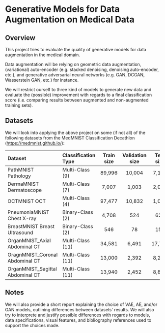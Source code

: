 # Generative Models for Data Augmentation on Medical Data

## Overview

This project tries to evaluate the quality of generative models for data augmentation in the medical domain. 

Data augmentation will be relying on geometric data augmentation, (variational) auto-encoder (e.g. stacked denoising, denoising auto-encoder, etc.), and generative adversarial neural networks (e.g. GAN, DCGAN, Wasserstein GAN, etc.) for instance.

We will restrict ourself to three kind of models to generate new data and evaluate the (possible) improvement with regards to a final classification score (i.e. comparing results between augmented and non-augmented training sets). 

## Datasets

We will look into applying the above project on some (if not all) of the following datasets from the MedMNIST Classification Decathlon (https://medmnist.github.io/):

| Dataset | Classification Type | Train size | Validation size | Test size |
| :--- | :--- | :---: | :---: | :---: |  
| PathMNIST Pathology | Multi-Class (9) | 89,996 | 10,004 | 7,180 |
| DermaMNIST Dermatoscope | Multi-Class (7) | 7,007 | 1,003 | 2,005 |
| OCTMNIST OCT | Multi-Class (4) | 97,477 | 10,832 | 1,000 |
| PneumoniaMNIST Chest X-ray | Binary-Class (2) |4,708 | 524 | 624 |
| BreastMNIST Breast Ultrasound | Binary-Class (2) | 546 | 78 | 156 |
| OrganMNIST_Axial Abdominal CT | Multi-Class (11) | 34,581 | 6,491 | 17,778 |
| OragnMNIST_Coronal Abdominal CT | Multi-Class (11) |13,000 | 2,392 | 8,268 |
| OrganMNIST_Sagittal Abdominal CT | Multi-Class (11) | 13,940 | 2,452 | 8,829 |

## Notes

We will also provide a short report explaining the choice of VAE, AE, and/or GAN models, outlining differences between datasets' results. We will also try to interprete and justify possible differences with regards to models, data specifications, visual features, and bibliography references used to support the choices made.
